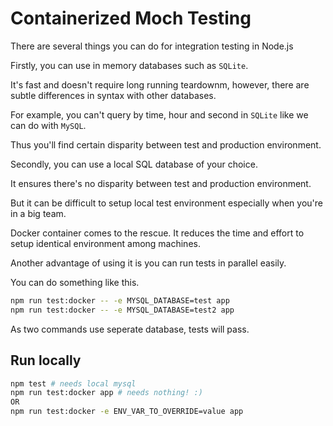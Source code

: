 # Containerized Moch Testing

There are several things you can do for integration testing in Node.js

Firstly, you can use in memory databases such as `SQLite`.

It's fast and doesn't require long running teardownm, however, there are subtle differences in syntax with other databases.

For example, you can't query by time, hour and second in `SQLite` like we can do with `MySQL`.

Thus you'll find certain disparity between test and production environment.

Secondly, you can use a local SQL database of your choice.

It ensures there's no disparity between test and production environment.

But it can be difficult to setup local test environment especially when you're in a big team.

Docker container comes to the rescue. It reduces the time and effort to setup identical environment among machines.

Another advantage of using it is you can run tests in parallel easily.

You can do something like this.

```bash
npm run test:docker -- -e MYSQL_DATABASE=test app
npm run test:docker -- -e MYSQL_DATABASE=test2 app
```

As two commands use seperate database, tests will pass.

## Run locally

```bash
npm test # needs local mysql
npm run test:docker app # needs nothing! :)
OR
npm run test:docker -e ENV_VAR_TO_OVERRIDE=value app
```
